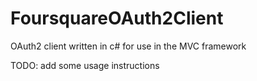 FoursquareOAuth2Client
======================

OAuth2 client written in c# for use in the MVC framework

TODO: add some usage instructions
